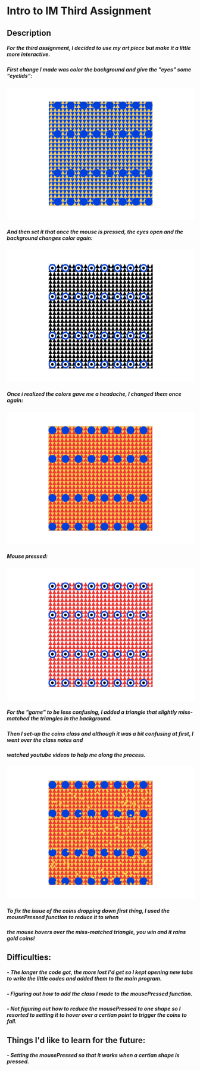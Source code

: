 # Intro to IM Third Assignment 
## Description 
#####  For the third assignment, I decided to use my art piece but make it a little more interactive. 
 ##### First change I made was color the background and give the "eyes" some "eyelids":
 ![](FirstChange.jpg)
 ##### And then set it that once the mouse is pressed, the eyes open and the background changes color again:
 ![](SecondChange.jpg)
 ##### Once i realized the colors gave me a headache, I changed them once again:
 ![](ThirdChange.jpg)
 ##### Mouse pressed:
 ![](ForthChange.jpg)
 ##### For the "game" to be less confusing, I added a triangle that slightly miss-matched the triangles in the background.
 ##### Then I set-up the coins class and although it was a bit confusing at first, I went over the class notes and
 ##### watched youtube videos to help me along the process.
 ![](FifthChange.jpg)
 ##### To fix the issue of the coins dropping down first thing, I used the mousePressed function to reduce it to when 
 ##### the mouse hovers over the miss-matched triangle, you win and it rains gold coins!

## Difficulties:
##### - The longer the code got, the more lost I'd get so I kept opening new tabs to write the little codes and added them to the main program.
##### - Figuring out how to add the class I made to the mousePressed function.
##### - Not figuring out how to reduce the mousePressed to one shape so I resorted to setting it to hover over a certian point to trigger the coins to fall.

## Things I'd like to learn for the future:
##### - Setting the mousePressed so that it works when a certian shape is pressed.
